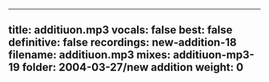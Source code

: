 
---
title: additiuon.mp3
vocals: false
best: false
definitive: false
recordings: new-addition-18
filename: additiuon.mp3
mixes: additiuon-mp3-19
folder: 2004-03-27/new addition
weight: 0
---
